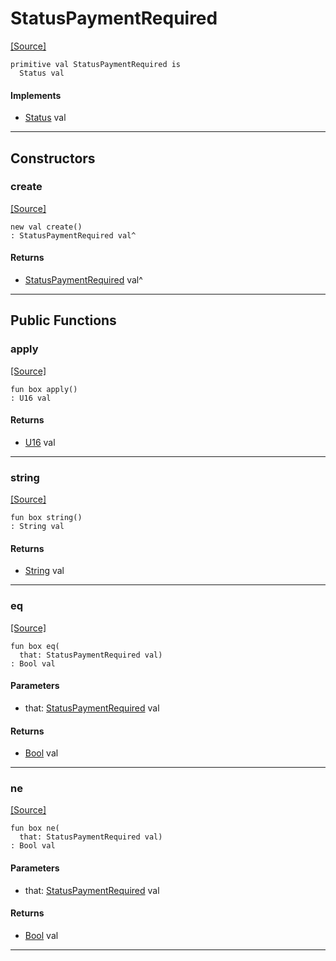 # StatusPaymentRequired
<span class="source-link">[[Source]](src/http_server/status.md#L74)</span>
```pony
primitive val StatusPaymentRequired is
  Status val
```

#### Implements

* [Status](http_server-Status.md) val

---

## Constructors

### create
<span class="source-link">[[Source]](src/http_server/status.md#L74)</span>


```pony
new val create()
: StatusPaymentRequired val^
```

#### Returns

* [StatusPaymentRequired](http_server-StatusPaymentRequired.md) val^

---

## Public Functions

### apply
<span class="source-link">[[Source]](src/http_server/status.md#L75)</span>


```pony
fun box apply()
: U16 val
```

#### Returns

* [U16](builtin-U16.md) val

---

### string
<span class="source-link">[[Source]](src/http_server/status.md#L76)</span>


```pony
fun box string()
: String val
```

#### Returns

* [String](builtin-String.md) val

---

### eq
<span class="source-link">[[Source]](src/http_server/status.md#L75)</span>


```pony
fun box eq(
  that: StatusPaymentRequired val)
: Bool val
```
#### Parameters

*   that: [StatusPaymentRequired](http_server-StatusPaymentRequired.md) val

#### Returns

* [Bool](builtin-Bool.md) val

---

### ne
<span class="source-link">[[Source]](src/http_server/status.md#L75)</span>


```pony
fun box ne(
  that: StatusPaymentRequired val)
: Bool val
```
#### Parameters

*   that: [StatusPaymentRequired](http_server-StatusPaymentRequired.md) val

#### Returns

* [Bool](builtin-Bool.md) val

---

